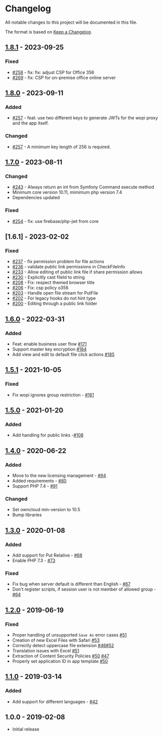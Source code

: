 # Changelog

All notable changes to this project will be documented in this file.

The format is based on [Keep a Changelog](http://keepachangelog.com/en/1.0.0/).

## [1.8.1] - 2023-09-25

### Fixed

- [#258](https://github.com/owncloud/wopi/pull/258) - fix: fix: adjust CSP for Office 356
- [#269](https://github.com/owncloud/wopi/pull/269) - fix: CSP for on-premise office online server


## [1.8.0] - 2023-09-11

### Added

- [#257](https://github.com/owncloud/wopi/pull/257) - feat: use two different keys to generate JWTs for the wopi proxy and the app itself.

### Changed

- [#257](https://github.com/owncloud/wopi/pull/257) - A minimum key length of 256 is required.


## [1.7.0] - 2023-08-11

### Changed

- [#243](https://github.com/owncloud/wopi/pull/243) - Always return an int from Symfony Command execute method 
- Minimum core version 10.11, mimimum php version 7.4
- Dependencies updated

### Fixed

- [#254](https://github.com/owncloud/wopi/pull/254) - fix: use firebase/php-jwt from core


## [1.6.1] - 2023-02-02

### Fixed

- [#237](https://github.com/owncloud/wopi/pull/237) - fix permission problem for file actions
- [#236](https://github.com/owncloud/wopi/pull/236) - validate public link permissions in CheckFileInfo
- [#233](https://github.com/owncloud/wopi/pull/233) - Allow editing of public link file if share permission allows
- [#230](https://github.com/owncloud/wopi/pull/230) - Explicitly cast fileId to string
- [#208](https://github.com/owncloud/wopi/pull/208) - Fix: respect themed browser title
- [#206](https://github.com/owncloud/wopi/pull/206) - Fix: csp policy o356
- [#203](https://github.com/owncloud/wopi/pull/203) - Handle open file stream for PutFile 
- [#202](https://github.com/owncloud/wopi/pull/202) - For legacy hooks do not hint type
- [#200](https://github.com/owncloud/wopi/pull/200) - Editing through a public link folder

## [1.6.0] - 2022-03-31

### Added

- Feat: enable business user flow [#171](https://github.com/owncloud/wopi/pull/171)
- Support master key encryption [#184](https://github.com/owncloud/wopi/pull/184])
- Add view and edit to default file click actions [#185](https://github.com/owncloud/wopi/pull/185)


## [1.5.1] - 2021-10-05

### Fixed

- Fix wopi ignores group restriction - [#161](https://github.com/owncloud/wopi/pull/161)


## [1.5.0] - 2021-01-20

### Added

- Add handling for public links -[#108](https://github.com/owncloud/wopi/issues/108)

## [1.4.0] - 2020-06-22

### Added

- Move to the new licensing management - [#94](https://github.com/owncloud/wopi/issues/94)
- Added requirements - [#80](https://github.com/owncloud/wopi/issues/80)
- Support PHP 7.4 - [#91](https://github.com/owncloud/wopi/issues/91)

### Changed

- Set owncloud min-version to 10.5
- Bump libraries

## [1.3.0] - 2020-01-08

### Added

- Add support for Put Relative - [#68](https://github.com/owncloud/wopi/issues/68)
- Enable PHP 7.3 - [#73](https://github.com/owncloud/wopi/issues/73)

### Fixed

- Fix bug when server default is different than English - [#67](https://github.com/owncloud/wopi/issues/67)
- Don't register scripts, if session user is not member of allowed group - [#64](https://github.com/owncloud/wopi/issues/64)

## [1.2.0] - 2019-06-19

### Fixed

- Proper handling of unsupported `Save As` error cases [#51](https://github.com/owncloud/wopi/pull/51)
- Creation of new Excel Files with Safari [#53](https://github.com/owncloud/wopi/pull/53)
- Correctly detect uppercase file extension [#46](https://github.com/owncloud/wopi/issues/46)[#52](https://github.com/owncloud/wopi/pull/52)
- Translation issues with Excel [#51](https://github.com/owncloud/wopi/pull/51)
- Extraction of Content Security Policies [#50](https://github.com/owncloud/wopi/pull/50) [#47](https://github.com/owncloud/wopi/issues/47)
- Properly set application ID in app template [#50](https://github.com/owncloud/wopi/pull/50)

## [1.1.0] - 2019-03-14

### Added

- Add support for different languages - [#42](https://github.com/owncloud/wopi/issues/42)

## 1.0.0 - 2019-02-08

- Initial release

[Unreleased]: https://github.com/owncloud/wopi/compare/v1.8.1..master
[1.8.1]: https://github.com/owncloud/wopi/compare/v1.8.0..v1.8.1
[1.8.0]: https://github.com/owncloud/wopi/compare/v1.7.0..v1.8.0
[1.7.0]: https://github.com/owncloud/wopi/compare/v1.6.0..v1.7.0
[1.6.0]: https://github.com/owncloud/wopi/compare/v1.5.1..v1.6.0
[1.5.1]: https://github.com/owncloud/wopi/compare/v1.5.0..v1.5.1
[1.5.0]: https://github.com/owncloud/wopi/compare/v1.4.0..v1.5.0
[1.4.0]: https://github.com/owncloud/wopi/compare/v1.3.0..v1.4.0
[1.3.0]: https://github.com/owncloud/wopi/compare/v1.2.0..v1.3.0
[1.2.0]: https://github.com/owncloud/wopi/compare/v1.1.0..v1.2.0
[1.1.0]: https://github.com/owncloud/wopi/compare/v1.0.0..v1.1.0
